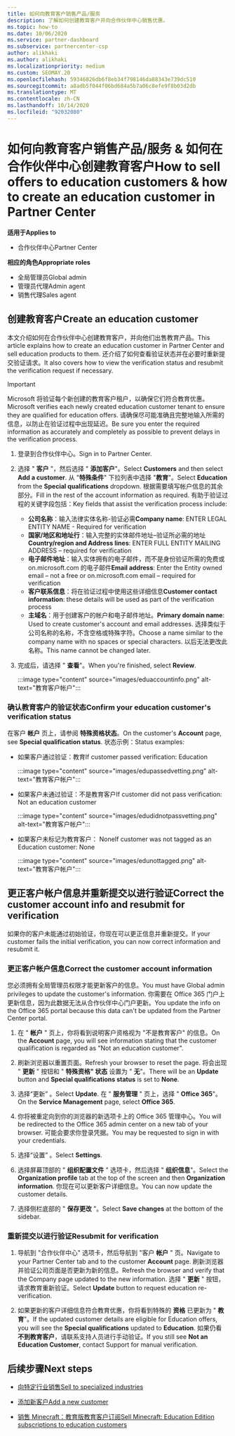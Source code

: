 ```yaml
---
title: 如何向教育客户销售产品/服务
description: 了解如何创建教育客户并向合作伙伴中心销售优惠。
ms.topic: how-to
ms.date: 10/06/2020
ms.service: partner-dashboard
ms.subservice: partnercenter-csp
author: alikhaki
ms.author: alikhaki
ms.localizationpriority: medium
ms.custom: SEOMAY.20
ms.openlocfilehash: 59346026db6f8eb34f798146da88343e739dc510
ms.sourcegitcommit: a8adb5f044f06bd684a5b7a06c8efe9f8b03d2db
ms.translationtype: MT
ms.contentlocale: zh-CN
ms.lasthandoff: 10/14/2020
ms.locfileid: "92032080"
---
```

# <a name="how-to-sell-offers-to-education-customers--how-to-create-an-education-customer-in-partner-center"></a><span data-ttu-id="664d9-103">如何向教育客户销售产品/服务 & 如何在合作伙伴中心创建教育客户</span><span class="sxs-lookup"><span data-stu-id="664d9-103">How to sell offers to education customers & how to create an education customer in Partner Center</span></span>

<span data-ttu-id="664d9-104">**适用于**</span><span class="sxs-lookup"><span data-stu-id="664d9-104">**Applies to**</span></span>

- <span data-ttu-id="664d9-105">合作伙伴中心</span><span class="sxs-lookup"><span data-stu-id="664d9-105">Partner Center</span></span>

<span data-ttu-id="664d9-106">**相应的角色**</span><span class="sxs-lookup"><span data-stu-id="664d9-106">**Appropriate roles**</span></span>

- <span data-ttu-id="664d9-107">全局管理员</span><span class="sxs-lookup"><span data-stu-id="664d9-107">Global admin</span></span>
- <span data-ttu-id="664d9-108">管理员代理</span><span class="sxs-lookup"><span data-stu-id="664d9-108">Admin agent</span></span>
- <span data-ttu-id="664d9-109">销售代理</span><span class="sxs-lookup"><span data-stu-id="664d9-109">Sales agent</span></span>

## <a name="create-an-education-customer"></a><span data-ttu-id="664d9-110">创建教育客户</span><span class="sxs-lookup"><span data-stu-id="664d9-110">Create an education customer</span></span>

<span data-ttu-id="664d9-111">本文介绍如何在合作伙伴中心创建教育客户，并向他们出售教育产品。</span><span class="sxs-lookup"><span data-stu-id="664d9-111">This article explains how to create an education customer in Partner Center and sell education products to them.</span></span> <span data-ttu-id="664d9-112">还介绍了如何查看验证状态并在必要时重新提交验证请求。</span><span class="sxs-lookup"><span data-stu-id="664d9-112">It also covers how to view the verification status and resubmit the verification request if necessary.</span></span>

> [!IMPORTANT]
> <span data-ttu-id="664d9-113">Microsoft 将验证每个新创建的教育客户租户，以确保它们符合教育优惠。</span><span class="sxs-lookup"><span data-stu-id="664d9-113">Microsoft verifies each newly created education customer tenant to ensure they are qualified for education offers.</span></span>  <span data-ttu-id="664d9-114">请确保尽可能准确且完整地输入所需的信息，以防止在验证过程中出现延迟。</span><span class="sxs-lookup"><span data-stu-id="664d9-114">Be sure you enter the required information as accurately and completely as possible to prevent delays in the verification process.</span></span>

1. <span data-ttu-id="664d9-115">登录到合作伙伴中心。</span><span class="sxs-lookup"><span data-stu-id="664d9-115">Sign in to Partner Center.</span></span>

2. <span data-ttu-id="664d9-116">选择 " **客户** "，然后选择 " **添加客户**"。</span><span class="sxs-lookup"><span data-stu-id="664d9-116">Select **Customers** and then select **Add a customer**.</span></span> <span data-ttu-id="664d9-117">从 "**特殊条件**" 下拉列表中选择 "**教育**"。</span><span class="sxs-lookup"><span data-stu-id="664d9-117">Select **Education** from the **Special qualifications** dropdown.</span></span>  <span data-ttu-id="664d9-118">根据需要填写帐户信息的其余部分。</span><span class="sxs-lookup"><span data-stu-id="664d9-118">Fill in the rest of the account information as required.</span></span>  <span data-ttu-id="664d9-119">有助于验证过程的关键字段包括：</span><span class="sxs-lookup"><span data-stu-id="664d9-119">Key fields that assist the verification process include:</span></span>

   - <span data-ttu-id="664d9-120">**公司名称**：输入法律实体名称-验证必需</span><span class="sxs-lookup"><span data-stu-id="664d9-120">**Company name**: ENTER LEGAL ENTITY NAME - Required for verification</span></span>
   - <span data-ttu-id="664d9-121">**国家/地区和地址行**：输入完整的实体邮件地址–验证所必需的地址</span><span class="sxs-lookup"><span data-stu-id="664d9-121">**Country/region and Address lines**: ENTER FULL ENTITY MAILING ADDRESS – required for verification</span></span>
   - <span data-ttu-id="664d9-122">**电子邮件地址**：输入实体拥有的电子邮件，而不是身份验证所需的免费或 on.microsoft.com 的电子邮件</span><span class="sxs-lookup"><span data-stu-id="664d9-122">**Email address**:  Enter the Entity owned email – not a free or on.microsoft.com email – required for verification</span></span>
   - <span data-ttu-id="664d9-123">**客户联系信息**：将在验证过程中使用这些详细信息</span><span class="sxs-lookup"><span data-stu-id="664d9-123">**Customer contact information**: these details will be used as part of the verification process</span></span>
   - <span data-ttu-id="664d9-124">**主域名**：用于创建客户的帐户和电子邮件地址。</span><span class="sxs-lookup"><span data-stu-id="664d9-124">**Primary domain name**:  Used to create customer's account and email addresses.</span></span>  <span data-ttu-id="664d9-125">选择类似于公司名称的名称，不含空格或特殊字符。</span><span class="sxs-lookup"><span data-stu-id="664d9-125">Choose a name similar to the company name with no spaces or special characters.</span></span>  <span data-ttu-id="664d9-126">以后无法更改此名称。</span><span class="sxs-lookup"><span data-stu-id="664d9-126">This name cannot be changed later.</span></span>

3. <span data-ttu-id="664d9-127">完成后，请选择 " **查看**"。</span><span class="sxs-lookup"><span data-stu-id="664d9-127">When you're finished, select **Review**.</span></span>

   :::image type="content" source="images/eduaccountinfo.png" alt-text="教育客户帐户":::

### <a name="confirm-your-education-customers-verification-status"></a><span data-ttu-id="664d9-129">确认教育客户的验证状态</span><span class="sxs-lookup"><span data-stu-id="664d9-129">Confirm your education customer's verification status</span></span>

<span data-ttu-id="664d9-130">在客户 **帐户** 页上，请参阅 **特殊资格状态**。</span><span class="sxs-lookup"><span data-stu-id="664d9-130">On the customer's **Account** page, see **Special qualification status**.</span></span>
<span data-ttu-id="664d9-131">状态示例：</span><span class="sxs-lookup"><span data-stu-id="664d9-131">Status examples:</span></span>

- <span data-ttu-id="664d9-132">如果客户通过验证：教育</span><span class="sxs-lookup"><span data-stu-id="664d9-132">If customer passed verification:  Education</span></span>

   :::image type="content" source="images/edupassedvetting.png" alt-text="教育客户帐户":::

- <span data-ttu-id="664d9-134">如果客户未通过验证：不是教育客户</span><span class="sxs-lookup"><span data-stu-id="664d9-134">If customer did not pass verification:  Not an education customer</span></span>

   :::image type="content" source="images/edudidnotpassvetting.png" alt-text="教育客户帐户":::

- <span data-ttu-id="664d9-136">如果客户未标记为教育客户： None</span><span class="sxs-lookup"><span data-stu-id="664d9-136">If customer was not tagged as an Education customer:  None</span></span>

   :::image type="content" source="images/edunottagged.png" alt-text="教育客户帐户":::

## <a name="correct-the-customer-account-info-and-resubmit-for-verification"></a><span data-ttu-id="664d9-138">更正客户帐户信息并重新提交以进行验证</span><span class="sxs-lookup"><span data-stu-id="664d9-138">Correct the customer account info and resubmit for verification</span></span>

<span data-ttu-id="664d9-139">如果你的客户未能通过初始验证，你现在可以更正信息并重新提交。</span><span class="sxs-lookup"><span data-stu-id="664d9-139">If your customer fails the initial verification, you can now correct information and resubmit it.</span></span>

### <a name="correct-the-customer-account-information"></a><span data-ttu-id="664d9-140">更正客户帐户信息</span><span class="sxs-lookup"><span data-stu-id="664d9-140">Correct the customer account information</span></span>

<span data-ttu-id="664d9-141">您必须拥有全局管理员权限才能更新客户的信息。</span><span class="sxs-lookup"><span data-stu-id="664d9-141">You must have Global admin privileges to update the customer's information.</span></span> <span data-ttu-id="664d9-142">你需要在 Office 365 门户上更新信息，因为此数据无法从合作伙伴中心门户更新。</span><span class="sxs-lookup"><span data-stu-id="664d9-142">You update the info on the Office 365 portal because this data can't be updated from the Partner Center portal.</span></span>

1. <span data-ttu-id="664d9-143">在 " **帐户** " 页上，你将看到说明客户资格视为 "不是教育客户" 的信息。</span><span class="sxs-lookup"><span data-stu-id="664d9-143">On the **Account** page, you will see information stating that the customer qualification is regarded as "Not an education customer".</span></span>

2. <span data-ttu-id="664d9-144">刷新浏览器以重置页面。</span><span class="sxs-lookup"><span data-stu-id="664d9-144">Refresh your browser to reset the page.</span></span> <span data-ttu-id="664d9-145">将会出现 " **更新** " 按钮和 " **特殊资格" 状态** 设置为 " **无**"。</span><span class="sxs-lookup"><span data-stu-id="664d9-145">There will be an **Update** button and **Special qualifications status** is set to **None**.</span></span>

3. <span data-ttu-id="664d9-146">选择“更新”  。</span><span class="sxs-lookup"><span data-stu-id="664d9-146">Select **Update**.</span></span> <span data-ttu-id="664d9-147">在 " **服务管理** " 页上，选择 " **Office 365**"。</span><span class="sxs-lookup"><span data-stu-id="664d9-147">On the **Service Management** page, select **Office 365**.</span></span>

4. <span data-ttu-id="664d9-148">你将被重定向到你的浏览器的新选项卡上的 Office 365 管理中心。</span><span class="sxs-lookup"><span data-stu-id="664d9-148">You will be redirected to the Office 365 admin center on a new tab of your browser.</span></span> <span data-ttu-id="664d9-149">可能会要求你登录凭据。</span><span class="sxs-lookup"><span data-stu-id="664d9-149">You may be requested to sign in with your credentials.</span></span>

5. <span data-ttu-id="664d9-150">选择“设置”  。</span><span class="sxs-lookup"><span data-stu-id="664d9-150">Select **Settings**.</span></span>

6. <span data-ttu-id="664d9-151">选择屏幕顶部的 " **组织配置文件** " 选项卡，然后选择 " **组织信息**"。</span><span class="sxs-lookup"><span data-stu-id="664d9-151">Select the **Organization profile** tab at the top of the screen and then **Organization information**.</span></span> <span data-ttu-id="664d9-152">你现在可以更新客户详细信息。</span><span class="sxs-lookup"><span data-stu-id="664d9-152">You can now update the customer details.</span></span>

7. <span data-ttu-id="664d9-153">选择侧栏底部的 " **保存更改** "。</span><span class="sxs-lookup"><span data-stu-id="664d9-153">Select **Save changes** at the bottom of the sidebar.</span></span>  

### <a name="resubmit-for-verification"></a><span data-ttu-id="664d9-154">重新提交以进行验证</span><span class="sxs-lookup"><span data-stu-id="664d9-154">Resubmit for verification</span></span>

1. <span data-ttu-id="664d9-155">导航到 "合作伙伴中心" 选项卡，然后导航到 "客户 **帐户** " 页。</span><span class="sxs-lookup"><span data-stu-id="664d9-155">Navigate to your Partner Center tab and to the customer **Account** page.</span></span> <span data-ttu-id="664d9-156">刷新浏览器并验证公司页面是否更新为新的信息。</span><span class="sxs-lookup"><span data-stu-id="664d9-156">Refresh the browser and verify that the Company page updated to the new information.</span></span> <span data-ttu-id="664d9-157">选择 " **更新** " 按钮，请求教育重新验证。</span><span class="sxs-lookup"><span data-stu-id="664d9-157">Select **Update** button to request education re-verification.</span></span>

2. <span data-ttu-id="664d9-158">如果更新的客户详细信息符合教育优惠，你将看到特殊的 **资格** 已更新为 " **教育**"。</span><span class="sxs-lookup"><span data-stu-id="664d9-158">If the updated customer details are eligible for Education offers, you will see the **Special qualifications** updated to **Education**.</span></span> <span data-ttu-id="664d9-159">如果仍看 **不到教育客户**，请联系支持人员进行手动验证。</span><span class="sxs-lookup"><span data-stu-id="664d9-159">If you still see **Not an Education Customer**, contact Support for manual verification.</span></span>

## <a name="next-steps"></a><span data-ttu-id="664d9-160">后续步骤</span><span class="sxs-lookup"><span data-stu-id="664d9-160">Next steps</span></span>

- [<span data-ttu-id="664d9-161">向特定行业销售</span><span class="sxs-lookup"><span data-stu-id="664d9-161">Sell to specialized industries</span></span>](get-special-pricing-for-offers.md)

- [<span data-ttu-id="664d9-162">添加新客户</span><span class="sxs-lookup"><span data-stu-id="664d9-162">Add a new customer</span></span>](add-a-new-customer.md)

- [<span data-ttu-id="664d9-163">销售 Minecraft：教育版教育客户订阅</span><span class="sxs-lookup"><span data-stu-id="664d9-163">Sell Minecraft: Education Edition subscriptions to education customers</span></span>](minecraft-subscriptions.md)
